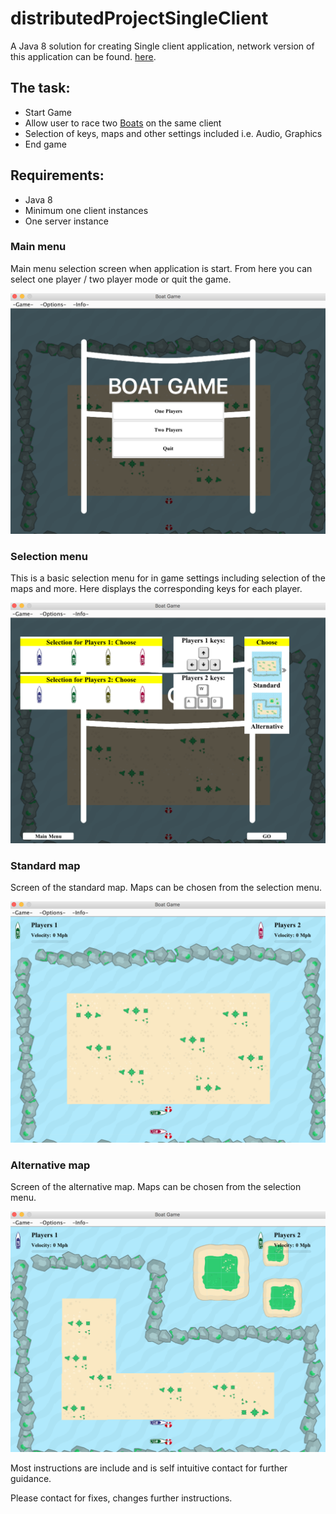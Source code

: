 # distributedProjectSingleClient
<p>A Java 8 solution for creating Single client application, network version of this application can be found. <a href="https://github.com/fabianfranklinhuffstead/distributedProjectNetwork">here</a>.</p>

<h2>The task: </h2>
<ul>
  <li>Start Game</li>
  <li>Allow user to race two <a href="https://github.com/fabianfranklinhuffstead/distributedProjectSingleClient/tree/master/src/mainImages/boatanimationimages">Boats</a> on the same client</li>
  <li>Selection of keys, maps and other settings included i.e. Audio, Graphics</li>
  <li>End game</li>
</ul>

<h2>Requirements: </h2>
<ul>
  <li>Java 8</li>
  <li>Minimum one client instances</li>
  <li>One server instance</li> 
</ul>

<h3>Main menu</h3>
<p>Main menu selection screen when application is start. From here you can select one player / two player mode or quit the game.</p>
<img src="/src/mainImages/screenshots/main-menu.png">

<h3>Selection menu</h3>
<p>This is a basic selection menu for in game settings including selection  of the maps and more. Here displays the corresponding keys for each player.</p>
<img src="/src/mainImages/screenshots/selection-menu.png">

<h3>Standard map</h3>
<p>Screen of the standard map. Maps can be chosen from the selection menu.</p>
<img src="/src/mainImages/screenshots/standard-map.png">

<h3>Alternative map</h3>
<p>Screen of the alternative map. Maps can be chosen from the selection menu.</p>
<img src="/src/mainImages/screenshots/alternative-map.png">

<p>Most instructions are include and is self intuitive contact for further guidance.</p>
<p>Please contact for fixes, changes further instructions.</p>
